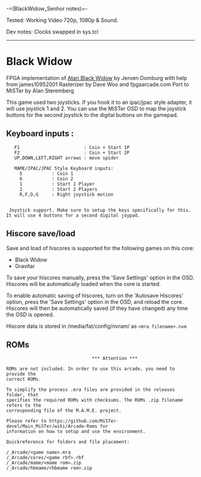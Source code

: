 -=(BlackWidow_Senhor notes)=-

Tested: Working Video 720p, 1080p & Sound.

Dev notes: Clocks swapped in sys.tcl

___
# Black Widow

FPGA implementation of [Atari Black Widow](http://spritesmods.com/?art=bwidow_fpga) by Jeroen Domburg with help from james10952001 
Rasterizer by Dave Woo and fpgaarcade.com
Port to MiSTer by Alan Steremberg

This game used two joysticks. If you hook it to an ipac/jpac style adapter, it will use joystick 1 and 2. You can use the MiSTer OSD to
map the joystick buttons for the second joystick to the digital buttons on the gamepad.

## Keyboard inputs :
```
   F1                        : Coin + Start 1P
   F2                        : Coin + Start 2P
   UP,DOWN,LEFT,RIGHT arrows : move spider

   MAME/IPAC/JPAC Style Keyboard inputs:
     5           : Coin 1
     6           : Coin 2
     1           : Start 1 Player
     2           : Start 2 Players
     R,F,D,G     : Right joystick motion
   

 Joystick support. Make sure to setup the keys specifically for this. It will use 4 buttons for a second digital joypad.
```

## Hiscore save/load

Save and load of hiscores is supported for the following games on this core:
 - Black Widow
 - Gravitar

To save your hiscores manually, press the 'Save Settings' option in the OSD.  Hiscores will be automatically loaded when the core is started.

To enable automatic saving of hiscores, turn on the 'Autosave Hiscores' option, press the 'Save Settings' option in the OSD, and reload the core.  Hiscores will then be automatically saved (if they have changed) any time the OSD is opened.

Hiscore data is stored in /media/fat/config/nvram/ as ```<mra filename>.nvm```

## ROMs
```
                                *** Attention ***

ROMs are not included. In order to use this arcade, you need to provide the
correct ROMs.

To simplify the process .mra files are provided in the releases folder, that
specifies the required ROMs with checksums. The ROMs .zip filename refers to the
corresponding file of the M.A.M.E. project.

Please refer to https://github.com/MiSTer-devel/Main_MiSTer/wiki/Arcade-Roms for
information on how to setup and use the environment.

Quickreference for folders and file placement:

/_Arcade/<game name>.mra
/_Arcade/cores/<game rbf>.rbf
/_Arcade/mame/<mame rom>.zip
/_Arcade/hbmame/<hbmame rom>.zip

```
